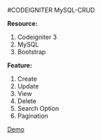 
#CODEIGNITER MySQL-CRUD

<b>Resource:</b> </br>
1. Codeigniter 3
2. MySQL
3. Bootstrap 

<b>Feature:</b> 
1. Create 
2. Update 
3. View 
4. Delete
5. Search Option
6. Pagination

<a  href="http://dev.codeenable.com/ci-mysql-crud-demo/" target="_blank" >Demo</a>

